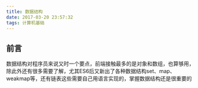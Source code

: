 ```yaml
---
title: 数据结构
date: 2017-03-20 23:57:32
tags: 计算机基础
---
```


## 前言
数据结构对程序员来说又时一个要点，前端接触最多的是对象和数组，也算够用，除此外还有很多需要了解，尤其ES6后又新出了各种数据结构set、map、weakmap等，还有链表这些需要自己用语言实现的，掌握数据结构还是很重要的

